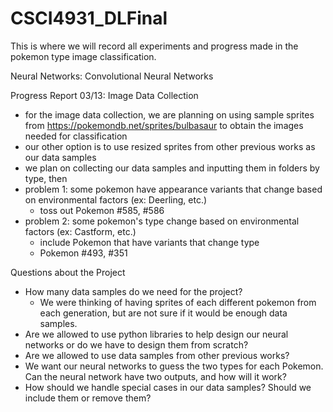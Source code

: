# CSCI4931_DLFinal

This is where we will record all experiments and progress made in the pokemon type image classification.

Neural Networks: Convolutional Neural Networks

Progress Report
03/13: Image Data Collection
- for the image data collection, we are planning on using sample sprites from https://pokemondb.net/sprites/bulbasaur to obtain the images needed for classification
- our other option is to use resized sprites from other previous works as our data samples
- we plan on collecting our data samples and inputting them in folders by type, then 
- problem 1: some pokemon have appearance variants that change based on environmental factors (ex: Deerling, etc.)
  - toss out Pokemon #585, #586
- problem 2: some pokemon's type change based on environmental factors (ex: Castform, etc.)
  - include Pokemon that have variants that change type
  - Pokemon #493, #351

Questions about the Project
- How many data samples do we need for the project?
  - We were thinking of having sprites of each different pokemon from each generation, but are not sure if it would be enough data samples.
- Are we allowed to use python libraries to help design our neural networks or do we have to design them from scratch?
- Are we allowed to use data samples from other previous works? 
- We want our neural networks to guess the two types for each Pokemon. Can the neural network have two outputs, and how will it work? 
- How should we handle special cases in our data samples? Should we include them or remove them? 

